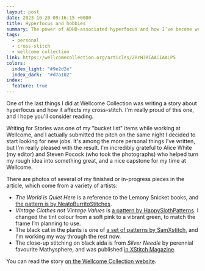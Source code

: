 ```yaml
---
layout: post
date: 2023-10-20 09:16:15 +0000
title: Hyperfocus and hobbies
summary: The power of ADHD-associated hyperfocus and how I’ve become wary of feeding it too often.
tags:
  - personal
  - cross-stitch
  - wellcome collection
link: https://wellcomecollection.org/articles/ZRrH3RIAACIAALP5
colors:
  index_light: "#9e2d2e"
  index_dark:  "#d7a102"
index:
  feature: true
---
```


One of the last things I did at Wellcome Collection was writing a story about hyperfocus and how it affects my cross-stitch.
I'm really proud of this one, and I hope you'll consider reading.

Writing for Stories was one of my "bucket list" items while working at Wellcome, and I actually submitted the pitch on the same night I decided to start looking for new jobs.
It's among the more personal things I've written, but I'm really pleased with the result.
I'm incredibly grateful to Alice White (my editor) and Steven Pocock (who took the photographs) who helped turn my rough idea into something great, and a nice capstone for my time at Wellcome.

There are photos of several of my finished or in-progress pieces in the article, which come from a variety of artists:

*   *The World is Quiet Here* is a reference to the Lemony Snicket books, and [the pattern is by NeatoBurritoStitches](https://www.etsy.com/uk/listing/1203491391/a-series-of-unfortunate-events-lemony).
*   *Vintage Clothes not Vintage Values* is [a pattern by HappySlothPatterns](https://www.etsy.com/uk/listing/862043025/vintage-clothes-not-vintage-values-cross).
    I changed the tint colour from a soft pink to a vibrant green, to match the frame I’m planning to use.
*   The black cat in the plants is one of [a set of patterns by SamXstitch](https://www.etsy.com/uk/listing/1244615562/funny-cats-cross-stitch-pattern-home), and I'm working my way through the rest now.
*   The close-up stitching on black aida is from *Silver Needle* by perennial favourite Mathysphere, and was published [in XStitch Magazine](https://xstitchmag.com/space-cross-stitch/).

You can read the story [on the Wellcome Collection website](https://wellcomecollection.org/articles/ZRrH3RIAACIAALP5).
